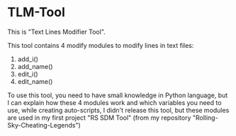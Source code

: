 # TLM-Tool
This is "Text Lines Modifier Tool".

This tool contains 4 modify modules to modify lines in text files:
1. add_i()
2. add_name()
3. edit_i()
4. edit_name()

To use this tool, you need to have small knowledge in Python language, but I can explain how these 4 modules work and which variables you need to use, while creating auto-scripts, I didn't release this tool, but these modules are used in my first project "RS SDM Tool" (from my repository "Rolling-Sky-Cheating-Legends")
